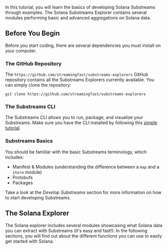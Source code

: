 In this tutorial, you will learn the basics of developing Solana Substreams through examples. The Solana Substreams Explorer contains several modules performing basic and advanced aggregations on Solana data.

## Before You Begin

Before you start coding, there are several dependencies you must install on your computer.

### The GitHub Repository
The `https://github.com/streamingfast/substreams-explorers` GitHub repository contains all the Substreams Explorers currently available. You can simply clone the repository:

```
git clone https://github.com/streamingfast/substreams-explorers
```

### The Substreams CLI

The Substreams CLI allows you to run, package, and visualize your Substreams. Make sure you have the CLI installed by following this [simple tutorial](../../../common/installing-the-cli.md).

### Substreams Basics

You should be familiar with the basic Substreams terminology, which includes:
- Manifest & Modules (understanding the difference between a `map` and a `store` module)
- Protobufs
- Packages

Take a look at the _Develop Substreams_ section for more information on how to start developing Substreams.

## The Solana Explorer

The Solana explorer includes several modules showcasing what Solana data you can extract with Substreams (it's easy and fast!). In the following sections, you will find out about the different functions you can use to easily get started with Solana.

